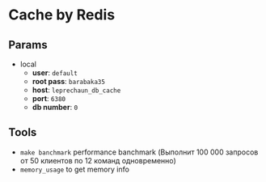# Cache by Redis

## Params

-   local
    -   **user**: `default`
    -   **root pass**: `barabaka35`
    -   **host**: `leprechaun_db_cache`
    -   **port**: `6380`
    -   **db number**: `0`

## Tools

-   `make banchmark` performance banchmark (Выполнит 100 000 запросов от 50 клиентов по 12 команд одновременно)
-   `memory_usage` to get memory info
